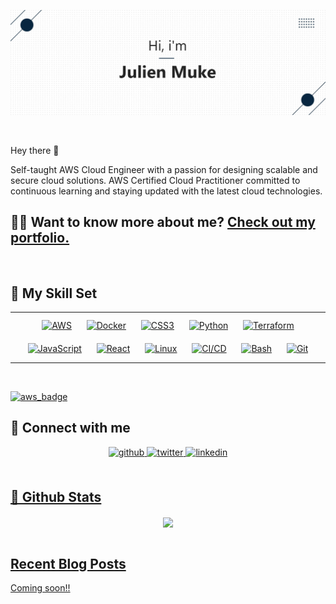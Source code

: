 [![julien-muke's GitHub Banner](header.jpg)](https://julienmuke.com)
   
<br> 

Hey there 👋

Self-taught AWS Cloud Engineer with a passion for designing scalable and secure cloud solutions. AWS Certified Cloud Practitioner committed to continuous learning and staying updated with the latest cloud technologies.

## 👨‍💻   Want to know more about me? [Check out my portfolio.](https://julienmuke.com/)

<br>

## 💼 My Skill Set  
<table><tr><td valign="top" width="33%">

<div align="center">  
<a href="#" target="_blank"><img style="margin: 10px" src="https://raw.githubusercontent.com/marwin1991/profile-technology-icons/refs/heads/main/icons/aws.png" alt="AWS" height="50" /></a>    
<a href="#" target="_blank"><img style="margin: 10px" src="https://raw.githubusercontent.com/marwin1991/profile-technology-icons/refs/heads/main/icons/docker.png" alt="Docker" height="50" /></a>  
<a href="#" target="_blank"><img style="margin: 10px" src="https://raw.githubusercontent.com/marwin1991/profile-technology-icons/refs/heads/main/icons/bash.png" alt="CSS3" height="50" /></a>  
<a href="#" target="_blank"><img style="margin: 10px" src="https://raw.githubusercontent.com/marwin1991/profile-technology-icons/refs/heads/main/icons/python.png" alt="Python" height="50" /></a> 
<a href="#" target="_blank"><img style="margin: 10px" src="https://raw.githubusercontent.com/marwin1991/profile-technology-icons/refs/heads/main/icons/terraform.png" alt="Terraform" height="50" /></a>  
<a href="https://www.javascript.com/" target="_blank"><img style="margin: 10px" src="https://profilinator.rishav.dev/skills-assets/javascript-original.svg" alt="JavaScript" height="50" /></a>  
<a href="#" target="_blank"><img style="margin: 10px" src="https://raw.githubusercontent.com/marwin1991/profile-technology-icons/refs/heads/main/icons/react.png" alt="React" height="50" /></a>
<a href="#" target="_blank"><img style="margin: 10px" src="https://raw.githubusercontent.com/marwin1991/profile-technology-icons/refs/heads/main/icons/linux.png" alt="Linux" height="50" /></a>    
<a href="#" target="_blank"><img style="margin: 10px" src="https://raw.githubusercontent.com/marwin1991/profile-technology-icons/refs/heads/main/icons/ci_cd.png" alt="CI/CD" height="50" /></a> 
<a href="#" target="_blank"><img style="margin: 10px" src="https://raw.githubusercontent.com/marwin1991/profile-technology-icons/refs/heads/main/icons/bash.png" alt="Bash" height="50" /></a> 
<a href="#" target="_blank"><img style="margin: 10px" src="https://raw.githubusercontent.com/marwin1991/profile-technology-icons/refs/heads/main/icons/git.png" alt="Git" height="50" /></a> 

</div>

</td></tr></table>  

<br/>  

[![aws_badge](https://github.com/julien-muke/julien-muke/assets/110755734/61ee718a-b39d-4714-803b-519e74139a61)](https://www.credly.com/badges/8de36310-d8da-4eaf-8b93-a6f71f6130c6/public_url)


## 💬 Connect with me  
<div align="center">
<a href="https://github.com/julien-muke" target="_blank">
<img src=https://img.shields.io/badge/github-%2324292e.svg?&style=for-the-badge&logo=github&logoColor=white alt=github style="margin-bottom: 5px;" />
</a>
<a href="https://twitter.com/julien muke" target="_blank">
<img src=https://img.shields.io/badge/twitter-%2300acee.svg?&style=for-the-badge&logo=twitter&logoColor=white alt=twitter style="margin-bottom: 5px;" />
</a>
<a href="https://linkedin.com/in/julien muke" target="_blank">
<img src=https://img.shields.io/badge/linkedin-%231E77B5.svg?&style=for-the-badge&logo=linkedin&logoColor=white alt=linkedin style="margin-bottom: 5px;" />
<!-- </a>
<a href="https://codepen.com/julien-muke" target="_blank">
<img src=https://img.shields.io/badge/codepen-%23131417.svg?&style=for-the-badge&logo=codepen&logoColor=white alt=codepen style="margin-bottom: 5px;" />
</a> -->
<!-- <a href="https://www.behance.net/julien muke" target="_blank">
<img src=https://img.shields.io/badge/behance-%23191919.svg?&style=for-the-badge&logo=behance&logoColor=white alt=behance style="margin-bottom: 5px;" />
</a>   -->
</div>  
  
<br/>  

## 📝 Github Stats  
<div align="center"><img src="https://github-readme-stats.vercel.app/api?username=julien-muke&show_icons=true&count_private=true&hide_border=true" align="center" /></div>  

<br/>  

## Recent Blog Posts  
<!-- BLOG-POST-LIST:START -->  
Coming soon!!
<!-- BLOG-POST-LIST:END -->  

<br/>  

  
